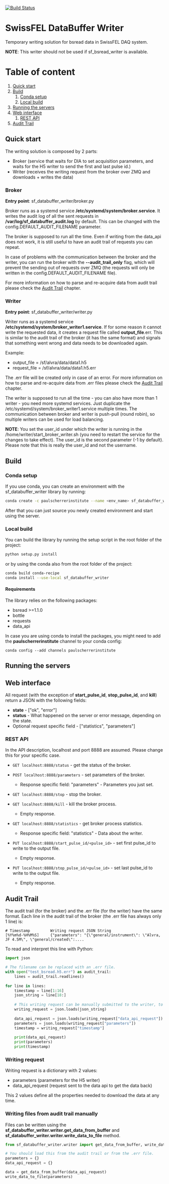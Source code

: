 [![Build Status](https://travis-ci.org/paulscherrerinstitute/sf_databuffer_writer.svg?branch=master)](https://travis-ci.org/paulscherrerinstitute/sf_databuffer_writer/)

# SwissFEL DataBuffer Writer
Temporary writing solution for bsread data in SwissFEL DAQ system.

**NOTE**: This writer should not be used if sf_bsread_writer is available.

# Table of content
1. [Quick start](#quick_start)
2. [Build](#build)
    1. [Conda setup](#conda_setup)
    2. [Local build](#local_build)
3. [Running the servers](#running_the_servers)
4. [Web interface](#web_interface)
    1. [REST API](#rest_api)
5. [Audit Trail](#audit_trail)

<a id="quick_start"></a>
## Quick start

The writing solution is composed by 2 parts:

- Broker (service that waits for DIA to set acquisition parameters, and waits for the H5 writer to send the first 
and last pulse id.)
- Writer (receives the writing request from the broker over ZMQ and downloads + writes the data)

### Broker
**Entry point**: sf_databuffer_writer/broker.py

Broker runs as a systemd service **/etc/systemd/system/broker.service**. It writes the audit log of all the sent requests in 
**/var/log/sf\_databuffer\_audit.log** by default. This can be changed with the config.DEFAULT_AUDIT_FILENAME 
parameter.

The broker is supposed to run all the time. Even if writing from the data_api does not work, it is still useful 
to have an audit trail of requests you can repeat.

In case of problems with the communication between the broker and the writer, you can run the broker with the 
**--audit\_trail\_only** flag, which will prevent the sending out of requests over ZMQ (the requests will only be written 
in the config.DEFAULT_AUDIT_FILENAME file).

For more information on how to parse and re-acquire data from audit trail please check the 
[Audit Trail](#audit_trail) chapter.

### Writer
**Entry point**: sf_databuffer_writer/writer.py

Writer runs as a systemd service **/etc/systemd/system/broker\_writer1.service**. If for some reason it cannot 
write the requested data, it creates a request file called **output_file**.err. This is similar to the audit trail 
of the broker (it has the same format) and signals that something went wrong and data needs to be downloaded again.

Example:

- output_file = /sf/alvra/data/data1.h5
- request_file = /sf/alvra/data/data1.h5.err

The .err file will be created only in case of an error. For more information on how to parse and re-acquire data 
from .err files please check the [Audit Trail](#audit_trail) chapter.

The writer is supposed to run all the time - you can also have more than 1 writer - you need more systemd services.
Just duplicate the /etc/systemd/system/broker_writer1.service multiple times. The communication between broker 
and writer is push-pull (round robin), so multiple writers can be used for load balancing.

**NOTE**: You set the user_id under which the writer is running in the /home/writer/start_broker_writer.sh (you need 
to restart the service for the changes to take effect). The user_id is the second parameter (-1 by default). Please
note that this is really the user_id and not the username.

<a id="build"></a>
## Build

<a id="conda_setup"></a>
### Conda setup
If you use conda, you can create an environment with the sf_databuffer_writer library by running:

```bash
conda create -c paulscherrerinstitute --name <env_name> sf_databuffer_writer
```

After that you can just source you newly created environment and start using the server.

<a id="local_build"></a>
### Local build
You can build the library by running the setup script in the root folder of the project:

```bash
python setup.py install
```

or by using the conda also from the root folder of the project:

```bash
conda build conda-recipe
conda install --use-local sf_databuffer_writer
```

#### Requirements
The library relies on the following packages:

- bsread >=1.1.0
- bottle
- requests
- data_api

In case you are using conda to install the packages, you might need to add the **paulscherrerinstitute** channel to
your conda config:

```
conda config --add channels paulscherrerinstitute
```

<a id="running_the_servers"></a>
## Running the servers


<a id="web_interface"></a>
## Web interface

All request (with the exception of **start\_pulse\_id**, **stop\_pulse\_id**, and **kill**) return a JSON 
with the following fields:
- **state** - \["ok", "error"\]
- **status** - What happened on the server or error message, depending on the state.
- Optional request specific field - \["statistics", "parameters"]

<a id="rest_api"></a>
### REST API
In the API description, localhost and port 8888 are assumed. Please change this for your specific case.

* `GET localhost:8888/status` - get the status of the broker.

* `POST localhost:8888/parameters` - set parameters of the broker.
    - Response specific field: "parameters" - Parameters you just set.  

* `GET localhost:8888/stop` - stop the broker.

* `GET localhost:8888/kill` - kill the broker process.
    - Empty response.

* `GET localhost:8888/statistics` - get broker process statistics.
    - Response specific field: "statistics" - Data about the writer.

* `PUT localhost:8888/start_pulse_id/<pulse_id>` - set first pulse_id to write to the output file.
    - Empty response.

* `PUT localhost:8888/stop_pulse_id/<pulse_id>` - set last pulse_id to write to the output file.
    - Empty response.

<a id="audit_trail"></a>  
## Audit Trail

The audit trail (for the broker) and the .err file (for the writer) have the same format. Each line in the 
audit trail of the broker (the .err file has always only 1 line) is:
```
# Timestamp         Writing request JSON String
[%Y%m%d-%H%M%S]     {"parameters": "{\"general/instrument\": \"Alvra, JF 4.5M\", \"general/created\":....
```

To read and interpret this line with Python:
```python
import json

# The filename can be replaced with an .err file.
with open("test_bsread.h5.err") as audit_trail:
    lines = audit_trail.readlines()
    
for line in lines:
    timestamp = line[1:16]
    json_string = line[18:]
    
    # This writing request can be manually submitted to the writer, to try writing the file manually.
    writing_request = json.loads(json_string)
    
    data_api_request = json.loads(writing_request["data_api_request"])
    parameters = json.loads(writing_request["parameters"])
    timestamp = writing_request["timestamp"]
    
    print(data_api_request)
    print(parameters)
    print(timestamp)
```
### Writing request
Writing request is a dictionary with 2 values:

- parameters (parameters for the H5 writer)
- data_api_request (request sent to the data api to get the data back)

This 2 values define all the properties needed to download the data at any time.

### Writing files from audit trail manually
Files can be written using the **sf_databuffer_writer.writer.get_data_from_buffer** and 
**sf_databuffer_writer.writer.write_data_to_file** method.

```python
from sf_databuffer_writer.writer import get_data_from_buffer, write_data_to_file

# You should load this from the audit trail or from the .err file.
parameters = {}
data_api_request = {}

data = get_data_from_buffer(data_api_request)
write_data_to_file(parameters)
```